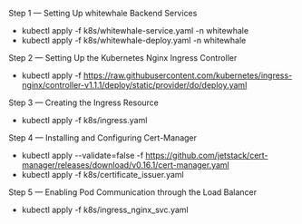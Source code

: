 Step 1 — Setting Up whitewhale Backend Services
* kubectl apply -f k8s/whitewhale-service.yaml -n whitewhale
* kubectl apply -f k8s/whitewhale-deploy.yaml -n whitewhale

Step 2 — Setting Up the Kubernetes Nginx Ingress Controller
* kubectl apply -f https://raw.githubusercontent.com/kubernetes/ingress-nginx/controller-v1.1.1/deploy/static/provider/do/deploy.yaml

Step 3 — Creating the Ingress Resource
* kubectl apply -f k8s/ingress.yaml

Step 4 — Installing and Configuring Cert-Manager
* kubectl apply --validate=false -f https://github.com/jetstack/cert-manager/releases/download/v0.16.1/cert-manager.yaml
* kubectl apply -f k8s/certificate_issuer.yaml

Step 5 — Enabling Pod Communication through the Load Balancer
* kubectl apply -f k8s/ingress_nginx_svc.yaml


